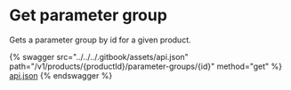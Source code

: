 # Get parameter group

Gets a parameter group by id for a given product.

{% swagger src="../../../.gitbook/assets/api.json" path="/v1/products/{productId}/parameter-groups/{id}" method="get" %}
[api.json](../../../.gitbook/assets/api.json)
{% endswagger %}

